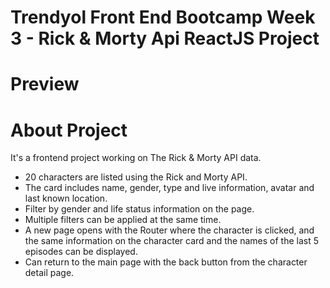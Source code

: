 # Trendyol Front End Bootcamp Week 3 - Rick & Morty Api ReactJS Project

# Preview


# About Project 
It's a frontend project working on The Rick & Morty API data.

- 20 characters are listed using the Rick and Morty API.
- The card includes name, gender, type and live information, avatar and last known location.
- Filter by gender and life status information on the page.
- Multiple filters can be applied at the same time.
- A new page opens with the Router where the character is clicked, and the same information on the character card and the names of the last 5 episodes can be displayed.
- Can return to the main page with the back button from the character detail page.